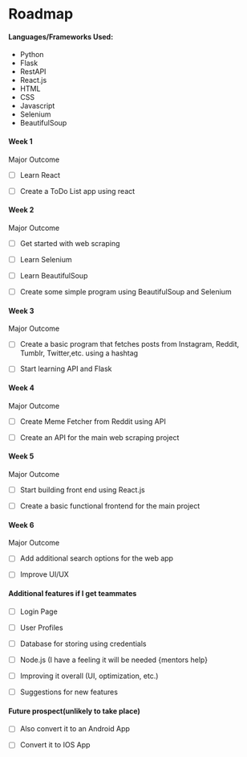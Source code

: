 # Roadmap



#### Languages/Frameworks Used:

- Python
- Flask
- RestAPI
- React.js
- HTML
- CSS
- Javascript
- Selenium
- BeautifulSoup



#### Week 1

Major Outcome

- [ ] Learn React

- [ ] Create a ToDo List app using react



#### Week 2

Major Outcome

- [ ] Get started with web scraping

- [ ] Learn Selenium

- [ ] Learn BeautifulSoup

- [ ] Create some simple program using BeautifulSoup and Selenium  



#### Week 3

Major Outcome

- [ ] Create a basic program that fetches posts from Instagram, Reddit, Tumblr, Twitter,etc. using a hashtag 

- [ ] Start learning API and Flask 



#### Week 4

Major Outcome

- [ ] Create Meme Fetcher from Reddit using API

- [ ] Create an API for the main web scraping project 



#### Week 5

Major Outcome

- [ ] Start building front end using React.js

- [ ] Create a basic functional frontend for the main project



#### Week 6

Major Outcome

- [ ] Add additional search options for the web app

- [ ] Improve UI/UX



#### Additional features if I get teammates
- [ ] Login Page
- [ ] User Profiles
- [ ] Database for storing using credentials
- [ ] Node.js (I have a feeling it will be needed {mentors help}
- [ ] Improving it overall (UI, optimization, etc.)
- [ ] Suggestions for new features



#### Future prospect(unlikely to take place)
- [ ] Also convert it to an Android App
- [ ] Convert it to IOS App

